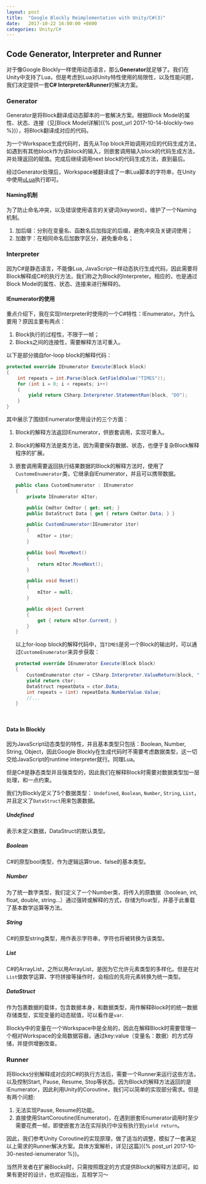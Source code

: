 ```yaml
---
layout: post
title:  "Google Blockly Reimplementation with Unity/C#(3)"
date:   2017-10-22 16:00:00 +0800
categories: Unity/C#
---
```


## Code Generator, Interpreter and Runner

对于像Google Blockly一样使用动态语言，那么**Generator**就足够了。我们在Unity中支持了Lua，但是考虑到Lua对Unity特性使用的局限性，以及性能问题，我们决定提供一套**C# Interpreter&Runner**的解决方案。

### Generator

Generator是将Block翻译成动态脚本的一套解决方案。根据Block Model的属性、状态、连接（见[Block Model详解]({% post_url 2017-10-14-blockly-two %})），将Block翻译成对应的代码。

为一个Workspace生成代码时，首先从Top block开始调用对应的代码生成方法，如遇到有其他block作为该block的输入，则嵌套调用输入block的代码生成方法，并处理返回的赋值。完成后继续调用next block的代码生成方法，直到最后。

经过Generator处理后，Workspace被翻译成了一串Lua脚本的字符串，在Unity中使用[uLua](https://github.com/topameng/tolua)执行即可。

#### Naming机制

为了防止命名冲突，以及错误使用语言的关键词(keyword)，维护了一个Naming机制。

1. 加后缀：分别在变量名、函数名后加指定的后缀，避免冲突及关键词使用；
2. 加数字：在相同命名后加数字区分，避免重命名；



### Interpreter

因为C#是静态语言，不能像Lua, JavaScript一样动态执行生成代码，因此需要将Block解释成C#的执行方法，我们称之为Block的Interpreter。相应的，也是通过Block Model的属性、状态、连接来进行解释的。

#### IEnumerator的使用

重点介绍下，我在实现Interpreter时使用的一个C#特性：IEnumerator。为什么要用？原因主要有两点：

1. Block执行的过程性，不限于一帧；
2. Blocks之间的连接性，需要解释方法可重入。


以下是部分摘自for-loop block的解释代码：

```c#
protected override IEnumerator Execute(Block block)
{
    int repeats = int.Parse(block.GetFieldValue("TIMES"));
    for (int i = 0; i < repeats; i++)
    {
        yield return CSharp.Interpreter.StatementRun(block, "DO");
    }
}
```

其中展示了围绕IEnumerator使用设计的三个方面：

1. Block的解释方法返回IEnumerator，供嵌套调用，实现可重入。

2. Block的解释方法是类方法，因为需要保存数据、状态，也便于复杂Block解释程序的扩展。

3. 嵌套调用需要返回执行结果数据的Block的解释方法时，使用了`CustomeEnumerator`类，它继承自IEnumerator，并且可以携带数据。

   ```c#
   public class CustomEnumerator : IEnumerator
   {
       private IEnumerator mItor;

       public Cmdtor Cmdtor { get; set; }
       public DataStruct Data { get { return Cmdtor.Data; } }

       public CustomEnumerator(IEnumerator itor)
       {
           mItor = itor;
       }

       public bool MoveNext()
       {
           return mItor.MoveNext();
       }

       public void Reset()
       {
           mItor = null;
       }

       public object Current
       {
           get { return mItor.Current; }
       }
   }
   ```

   以上for-loop block的解释代码中，当`TIMES`是另一个Block的输出时，可以通过`CustomeEnumerator`来异步获取：

   ```c#
   protected override IEnumerator Execute(Block block)
   {
       CustomEnumerator ctor = CSharp.Interpreter.ValueReturn(block, "TIMES", new DataStruct(0));
       yield return ctor;
       DataStruct repeatData = ctor.Data;
       int repeats = (int) repeatData.NumberValue.Value;
       //...
   }
   ```

   ​

#### Data In Blockly

因为JavaScript动态类型的特性，并且基本类型只包括：Boolean, Number, String, Object，因此Google Blockly在生成代码时不需要考虑数据类型，这一切交给JavaScript的runtime interpreter就行。同理Lua。

但是C#是静态类型并且强类型的，因此我们在解释Block时需要对数据类型加一层处理，和一点约束。

我们为Blockly定义了5个数据类型： `Undefined`,  `Boolean`, `Number`, `String`, `List`，并且定义了`DataStruct`用来包裹数据。

##### Undefined

表示未定义数据，DataStruct的默认类型。

##### Boolean

C#的原型bool类型，作为逻辑运算true、false的基本类型。

##### Number

为了统一数字类型，我们定义了一个Number类，将传入的原数据（boolean, int, float, double, string…）通过强转或解释的方式，存储为float型，并基于此重载了基本数学运算等方法。

##### String

C#的原型string类型，用作表示字符串，字符也将被转换为该类型。

##### List

C#的ArrayList，之所以用ArrayList，是因为它允许元素类型的多样化。但是在对`List`做数学运算、字符拼接等操作时，会相应的先将元素转换为统一类型。

##### DataStruct

作为包裹数据的载体，包含数据本身，和数据类型，用作解释Block时的统一数据存储类型，实现变量的动态赋值，可以看作是`var`.

Blockly中的变量在一个Workspace中是全局的，因此在解释Block时需要管理一个相对Workspace的全局数据容器，通过key:value（变量名：数据）的方式存储，并提供增删改查。

### Runner

将Blocks分别解释成对应的C#的执行方法后，需要一个Runner来运行这些方法，以及控制Start, Pause, Resume, Stop等状态。因为Block的解释方法返回的是IEnumerator，因此利用Unity的Coroutine，我们可以简单的实现部分需求。但是有两个问题:

1. 无法实现Pause, Resume的功能。
2. 直接使用StartCoroutine(IEnumerator)，在遇到嵌套IEnumerator调用时至少需要花费一帧，即使嵌套方法在实际执行中没有执行到`yield return`。

因此，我们参考Unity Coroutine的实现原理，做了适当的调整，模拟了一套满足以上需求的Runner解决方案。具体方案解析，详见[这篇]({% post_url 2017-10-30-nested-ienumerator %})。



当然开发者在扩展Blocks时，只需按照既定的方式提供Block的解释方法即可。如果有更好的设计，也欢迎指出，互相学习～